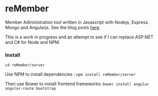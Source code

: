 reMember
========

Member Administration tool written in Javascript with Nodejs, Express. Mongo and Angularjs.
See the blog posts [here](http://www.thebuttonfactory).

This is a work in progress and an attempt to see if I can replace ASP.NET and C# for Node and NPM.

### Install

```cd reMember/server```

Use NPM to install dependencies : ```npm install reMember/server```

Then use Bower to install frontend frameworks: ```bower install angular angular-route bootstrap```

 
